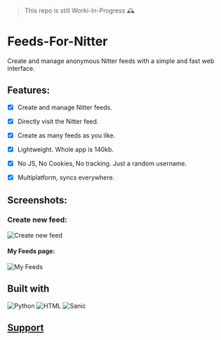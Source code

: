 > This repo is still Worki-In-Progress 🕰️

# Feeds-For-Nitter
Create and manage anonymous Nitter feeds with a simple and fast web interface.

## Features:
- [x] Create and manage Nitter feeds.
- [x] Directly visit the Nitter feed.
- [x] Create as many feeds as you like. 
- [x] Lightweight. Whole app is 140kb.
- [x] No JS, No Cookies, No tracking. Just a random username.
- [x] Multiplatform, syncs everywhere.


## Screenshots:

### Create new feed:
![Create new feed](https://i.imgur.com/aWziQfG.png)

#### My Feeds page:
![My Feeds](https://i.imgur.com/MrzVpyt.png)


## Built with

![Python](https://img.shields.io/badge/Python-3776AB?style=for-the-badge&logo=python&logoColor=white)
![HTML](https://img.shields.io/badge/HTML-239120?style=for-the-badge&logo=html5&logoColor=white)
![Sanic](https://img.shields.io/badge/-SANIC-ff69b4?style=for-the-badge)


## [Support](https://github.com/pluja/pluja/blob/main/SUPPORT.md)
